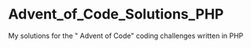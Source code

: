 # Advent_of_Code_Solutions_PHP
My solutions for the " Advent of Code" coding challenges written in PHP
